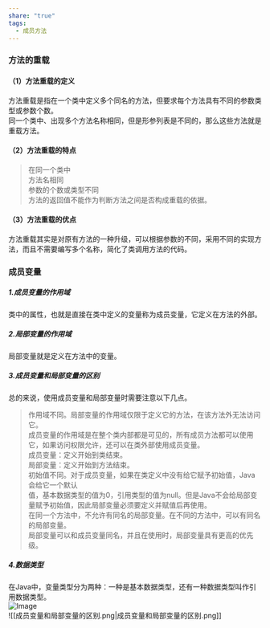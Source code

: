 ```yaml
---
share: "true"
tags:
  - 成员方法
---
```

### 方法的重载  
#### （1）方法重载的定义  
方法重载是指在一个类中定义多个同名的方法，但要求每个方法具有不同的参数类型或参数个数。  
同一个类中、出现多个方法名称相同，但是形参列表是不同的，那么这些方法就是重载方法。  
#### （2）方法重载的特点  
>在同一个类中  
>方法名相同  
>参数的个数或类型不同  
>方法的返回值不能作为判断方法之间是否构成重载的依据。  
#### （3）方法重载的优点  
方法重载其实是对原有方法的一种升级，可以根据参数的不同，采用不同的实现方法，而且不需要编写多个名称，简化了类调用方法的代码。  
### 成员变量  
  
##### 1.成员变量的作用域  
类中的属性，也就是直接在类中定义的变量称为成员变量，它定义在方法的外部。  
##### 2.局部变量的作用域  
局部变量就是定义在方法中的变量。  
##### 3.成员变量和局部变量的区别  
总的来说，使用成员变量和局部变量时需要注意以下几点。  
>作用域不同。局部变量的作用域仅限于定义它的方法，在该方法外无法访问它。  
成员变量的作用域是在整个类内部都是可见的，所有成员方法都可以使用它，如果访问权限允许，还可以在类外部使用成员变量。  
   成员变量：定义开始到类结束。  
   局部变量：定义开始到方法结束。  
>初始值不同。对于成员变量，如果在类定义中没有给它赋予初始值，Java会给它一个默认  
值，基本数据类型的值为0，引用类型的值为null。但是Java不会给局部变量赋予初始值，因此局部变量必须要定义并赋值后再使用。  
>在同一个方法中，不允许有同名的局部变量。在不同的方法中，可以有同名的局部变量。  
>局部变量可以和成员变量同名，并且在使用时，局部变量具有更高的优先级。  
##### 4.数据类型  
  在Java中，变量类型分为两种：一种是基本数据类型，还有一种数据类型叫作引用数据类型。  
  ![Image](https://github.com/user-attachments/assets/4d41254c-5802-4386-9524-188f067eda53)  
![[成员变量和局部变量的区别.png|成员变量和局部变量的区别.png]]